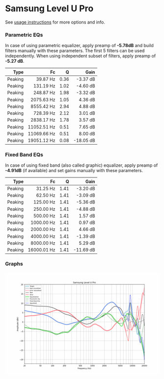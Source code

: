 # Samsung Level U Pro
See [usage instructions](https://github.com/jaakkopasanen/AutoEq#usage) for more options and info.

### Parametric EQs
In case of using parametric equalizer, apply preamp of **-5.78dB** and build filters manually
with these parameters. The first 5 filters can be used independently.
When using independent subset of filters, apply preamp of **-5.27 dB**.

| Type    | Fc          |    Q | Gain      |
|--------:|------------:|-----:|----------:|
| Peaking | 39.87 Hz    | 0.36 | -3.37 dB  |
| Peaking | 131.19 Hz   | 1.02 | -4.60 dB  |
| Peaking | 248.87 Hz   | 1.98 | -3.32 dB  |
| Peaking | 2075.63 Hz  | 1.05 | 4.36 dB   |
| Peaking | 8555.42 Hz  | 2.94 | 4.88 dB   |
| Peaking | 728.39 Hz   | 2.12 | 3.01 dB   |
| Peaking | 2838.17 Hz  | 1.78 | 3.57 dB   |
| Peaking | 11052.51 Hz | 0.51 | 7.65 dB   |
| Peaking | 11069.66 Hz | 0.51 | 8.00 dB   |
| Peaking | 19051.12 Hz | 0.08 | -18.05 dB |

### Fixed Band EQs
In case of using fixed band (also called graphic) equalizer, apply preamp of **-4.91dB**
(if available) and set gains manually with these parameters.

| Type    | Fc          |    Q | Gain      |
|--------:|------------:|-----:|----------:|
| Peaking | 31.25 Hz    | 1.41 | -3.20 dB  |
| Peaking | 62.50 Hz    | 1.41 | -3.09 dB  |
| Peaking | 125.00 Hz   | 1.41 | -5.36 dB  |
| Peaking | 250.00 Hz   | 1.41 | -4.88 dB  |
| Peaking | 500.00 Hz   | 1.41 | 1.57 dB   |
| Peaking | 1000.00 Hz  | 1.41 | 0.97 dB   |
| Peaking | 2000.00 Hz  | 1.41 | 4.66 dB   |
| Peaking | 4000.00 Hz  | 1.41 | -1.39 dB  |
| Peaking | 8000.00 Hz  | 1.41 | 5.29 dB   |
| Peaking | 16000.01 Hz | 1.41 | -11.69 dB |

### Graphs
![](./Samsung%20Level%20U%20Pro.png)